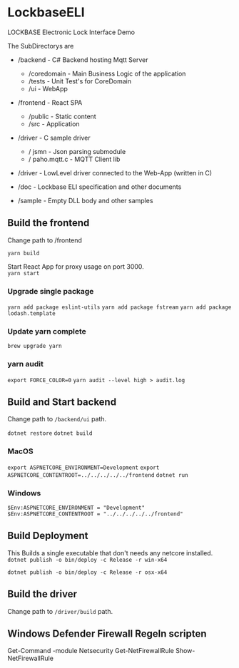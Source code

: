 # LockbaseELI
LOCKBASE Electronic Lock Interface Demo

The SubDirectorys are 

* /backend - C# Backend hosting Mqtt Server
    * /coredomain - Main Business Logic of the application
    * /tests - Unit Test's for CoreDomain
    * /ui  - WebApp
* /frontend - React SPA 
    * /public   - Static content
    * /src  - Application

* /driver - C sample driver 
    * / jsmn   - Json parsing submodule
    * / paho.mqtt.c - MQTT Client lib

  

* /driver - LowLevel driver connected to the Web-App (written in C)
* /doc - Lockbase ELI specification and other documents
* /sample - Empty DLL body and other samples

## Build the frontend

Change path to /frontend

`yarn build`

Start React App for proxy usage on port 3000.  
`yarn start`

### Upgrade single package 

`yarn add package eslint-utils`
`yarn add package fstream`
`yarn add package lodash.template`

### Update yarn complete 

`brew upgrade yarn`

### yarn audit 

`export FORCE_COLOR=0`
`yarn audit --level high > audit.log`

## Build and Start backend

Change path to `/backend/ui` path.

`dotnet restore`
`dotnet build`

### MacOS

`export ASPNETCORE_ENVIRONMENT=Development`
`export ASPNETCORE_CONTENTROOT=../../../../../frontend`
`dotnet run`

### Windows
`$Env:ASPNETCORE_ENVIRONMENT = "Development"`
`$Env:ASPNETCORE_CONTENTROOT = "../../../../../frontend"`


## Build Deployment

This Builds a single executable that don't needs any netcore installed.
`dotnet publish -o bin/deploy -c Release -r win-x64`

`dotnet publish -o bin/deploy -c Release -r osx-x64`

## Build the driver 

Change path to `/driver/build` path. 

## Windows Defender Firewall Regeln scripten 

Get-Command -module Netsecurity 
Get-NetFirewallRule
Show-NetFirewallRule



